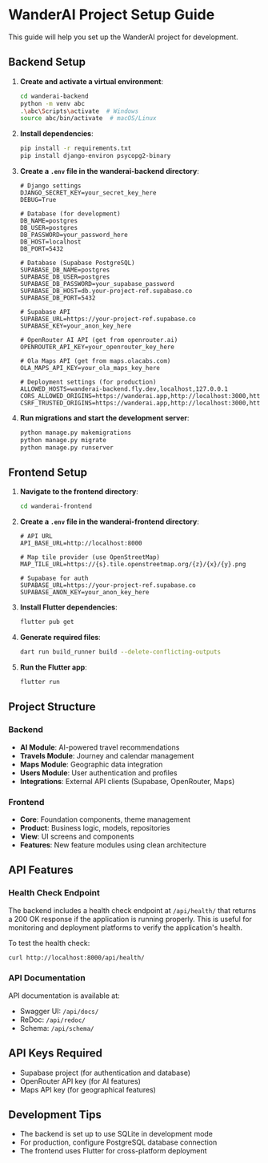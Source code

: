 # WanderAI Project Setup Guide

This guide will help you set up the WanderAI project for development.

## Backend Setup

1. **Create and activate a virtual environment**:
   ```bash
   cd wanderai-backend
   python -m venv abc
   .\abc\Scripts\activate  # Windows
   source abc/bin/activate  # macOS/Linux
   ```

2. **Install dependencies**:
   ```bash
   pip install -r requirements.txt
   pip install django-environ psycopg2-binary
   ```

3. **Create a `.env` file in the wanderai-backend directory**:
   ```
   # Django settings
   DJANGO_SECRET_KEY=your_secret_key_here
   DEBUG=True

   # Database (for development)
   DB_NAME=postgres
   DB_USER=postgres
   DB_PASSWORD=your_password_here
   DB_HOST=localhost
   DB_PORT=5432

   # Database (Supabase PostgreSQL)
   SUPABASE_DB_NAME=postgres
   SUPABASE_DB_USER=postgres
   SUPABASE_DB_PASSWORD=your_supabase_password
   SUPABASE_DB_HOST=db.your-project-ref.supabase.co
   SUPABASE_DB_PORT=5432

   # Supabase API
   SUPABASE_URL=https://your-project-ref.supabase.co
   SUPABASE_KEY=your_anon_key_here

   # OpenRouter AI API (get from openrouter.ai)
   OPENROUTER_API_KEY=your_openrouter_key_here

   # Ola Maps API (get from maps.olacabs.com)
   OLA_MAPS_API_KEY=your_ola_maps_key_here

   # Deployment settings (for production)
   ALLOWED_HOSTS=wanderai-backend.fly.dev,localhost,127.0.0.1
   CORS_ALLOWED_ORIGINS=https://wanderai.app,http://localhost:3000,http://127.0.0.1:3000
   CSRF_TRUSTED_ORIGINS=https://wanderai.app,http://localhost:3000,http://127.0.0.1:3000
   ```

4. **Run migrations and start the development server**:
   ```bash
   python manage.py makemigrations
   python manage.py migrate
   python manage.py runserver
   ```

## Frontend Setup

1. **Navigate to the frontend directory**:
   ```bash
   cd wanderai-frontend
   ```

2. **Create a `.env` file in the wanderai-frontend directory**:
   ```
   # API URL
   API_BASE_URL=http://localhost:8000

   # Map tile provider (use OpenStreetMap)
   MAP_TILE_URL=https://{s}.tile.openstreetmap.org/{z}/{x}/{y}.png

   # Supabase for auth
   SUPABASE_URL=https://your-project-ref.supabase.co
   SUPABASE_ANON_KEY=your_anon_key_here
   ```

3. **Install Flutter dependencies**:
   ```bash
   flutter pub get
   ```

4. **Generate required files**:
   ```bash
   dart run build_runner build --delete-conflicting-outputs
   ```

5. **Run the Flutter app**:
   ```bash
   flutter run
   ```

## Project Structure

### Backend
- **AI Module**: AI-powered travel recommendations
- **Travels Module**: Journey and calendar management
- **Maps Module**: Geographic data integration
- **Users Module**: User authentication and profiles
- **Integrations**: External API clients (Supabase, OpenRouter, Maps)

### Frontend
- **Core**: Foundation components, theme management
- **Product**: Business logic, models, repositories
- **View**: UI screens and components
- **Features**: New feature modules using clean architecture

## API Features

### Health Check Endpoint
The backend includes a health check endpoint at `/api/health/` that returns a 200 OK response if the application is running properly. This is useful for monitoring and deployment platforms to verify the application's health.

To test the health check:
```bash
curl http://localhost:8000/api/health/
```

### API Documentation
API documentation is available at:
- Swagger UI: `/api/docs/`
- ReDoc: `/api/redoc/`
- Schema: `/api/schema/`

## API Keys Required
- Supabase project (for authentication and database)
- OpenRouter API key (for AI features)
- Maps API key (for geographical features)

## Development Tips
- The backend is set up to use SQLite in development mode
- For production, configure PostgreSQL database connection
- The frontend uses Flutter for cross-platform deployment 